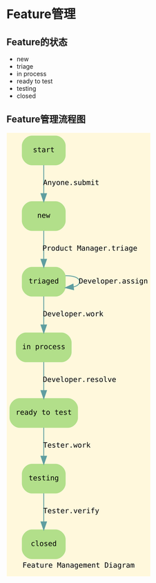 # Feature管理

## Feature的状态

- new
- triage
- in process
- ready to test
- testing
- closed

## Feature管理流程图
![Process Feature Management](images/Process-Feature-Management.svg)
